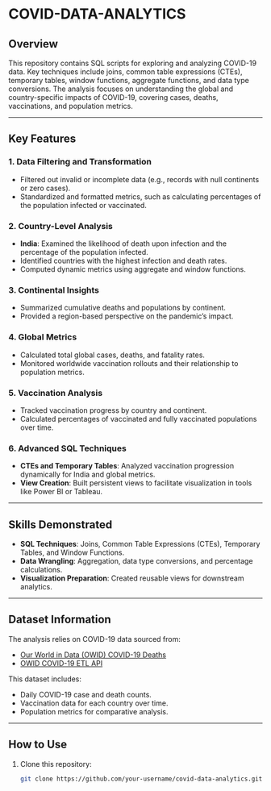 # COVID-DATA-ANALYTICS
## Overview
This repository contains SQL scripts for exploring and analyzing COVID-19 data. Key techniques include joins, common table expressions (CTEs), temporary tables, window functions, aggregate functions, and data type conversions. The analysis focuses on understanding the global and country-specific impacts of COVID-19, covering cases, deaths, vaccinations, and population metrics.

---

## Key Features

### 1. **Data Filtering and Transformation**
- Filtered out invalid or incomplete data (e.g., records with null continents or zero cases).
- Standardized and formatted metrics, such as calculating percentages of the population infected or vaccinated.

### 2. **Country-Level Analysis**
- **India**: Examined the likelihood of death upon infection and the percentage of the population infected.
- Identified countries with the highest infection and death rates.
- Computed dynamic metrics using aggregate and window functions.

### 3. **Continental Insights**
- Summarized cumulative deaths and populations by continent.
- Provided a region-based perspective on the pandemic’s impact.

### 4. **Global Metrics**
- Calculated total global cases, deaths, and fatality rates.
- Monitored worldwide vaccination rollouts and their relationship to population metrics.

### 5. **Vaccination Analysis**
- Tracked vaccination progress by country and continent.
- Calculated percentages of vaccinated and fully vaccinated populations over time.

### 6. **Advanced SQL Techniques**
- **CTEs and Temporary Tables**: Analyzed vaccination progression dynamically for India and global metrics.
- **View Creation**: Built persistent views to facilitate visualization in tools like Power BI or Tableau.

---

## Skills Demonstrated
- **SQL Techniques**: Joins, Common Table Expressions (CTEs), Temporary Tables, and Window Functions.
- **Data Wrangling**: Aggregation, data type conversions, and percentage calculations.
- **Visualization Preparation**: Created reusable views for downstream analytics.

---

## Dataset Information
The analysis relies on COVID-19 data sourced from:
- [Our World in Data (OWID) COVID-19 Deaths](https://ourworldindata.org/covid-deaths)
- [OWID COVID-19 ETL API](https://docs.owid.io/projects/etl/api/covid/)

This dataset includes:
- Daily COVID-19 case and death counts.
- Vaccination data for each country over time.
- Population metrics for comparative analysis.

---

## How to Use
1. Clone this repository:
   ```bash
   git clone https://github.com/your-username/covid-data-analytics.git
